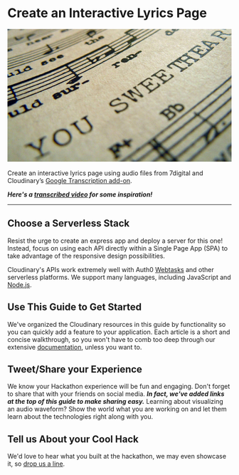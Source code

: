 # Create an Interactive Lyrics Page

![](/assets/song-lyrics.jpg)

Create an interactive lyrics page using audio files from 7digital and Cloudinary’s [Google Transcription add-on](https://cloudinary.com/documentation/google_ai_video_transcription_addon).

**_Here's a [transcribed video](https://codepen.io/dzeitman/live/PQdWvm) for some inspiration!_**

---

## Choose a Serverless Stack

Resist the urge to create an express app and deploy a server for this one! Instead, focus on using each API directly within a Single Page App \(SPA\) to take advantage of the responsive design possibilities.

Cloudinary's APIs work extremely well with Auth0 [Webtasks](https://webtask.io) and other serverless platforms. We support many languages, including JavaScript and [Node.js](https://cloudinary.com/documentation/node_integration).

## Use This Guide to Get Started

We've organized the Cloudinary resources in this guide by functionality so you can quickly add a feature to your application. Each article is a short and concise walkthrough, so you won't have to comb too deep through our extensive [documentation](https://cloudinary.com/documentation), unless you want to.

## Tweet/Share your Experience

We know your Hackathon experience will be fun and engaging. Don't forget to share that with your friends on social media. _**In fact, we've added links at the top of this guide to make sharing easy.**_ Learning about visualizing an audio waveform? Show the world what you are working on and let them learn about the technologies right along with you.

## Tell us About your Cool Hack

We'd love to hear what you built at the hackathon, we may even showcase it, so [drop us a line](mailto:Dan.Gilmore@cloudinary.com).

